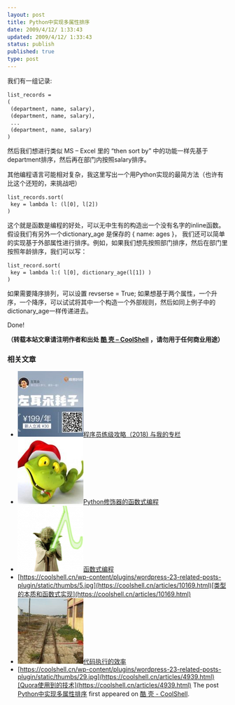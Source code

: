 ```yaml
---
layout: post
title: Python中实现多属性排序
date: 2009/4/12/ 1:33:43
updated: 2009/4/12/ 1:33:43
status: publish
published: true
type: post
---
```


我们有一组记录:



```
list_records =
(
 (department, name, salary),
 (department, name, salary),
 ...
 (department, name, salary)
)
```

然后我们想进行类似 MS – Excel 里的 “then sort by” 中的功能一样先基于department排序，然后再在部门内按照salary排序。


其他编程语言可能相对复杂，我这里写出一个用Python实现的最简方法（也许有比这个还短的，来挑战吧）




```
list_records.sort(
 key = lambda l: (l[0], l[2])
)
```

这个就是函数是编程的好处，可以无中生有的构造出一个没有名字的inline函数。假设我们有另外一个dictionary\_age 是保存的 { name: ages }， 我们还可以简单的实现基于外部属性进行排序。例如，如果我们想先按照部门排序，然后在部门里按照年龄排序，我们可以写：



```
list_record.sort(
 key = lambda l:( l[0], dictionary_age(l[1]) )
)
```

如果需要降序排列，可以设置 revserse = True; 如果想基于两个属性，一个升序，一个降序，可以试试将其中一个构造一个外部规则，然后如同上例子中的dictionary\_age一样传递进去。


Done!



**（转载本站文章请注明作者和出处 [酷 壳 – CoolShell](https://coolshell.cn/) ，请勿用于任何商业用途）**



### 相关文章

* [![程序员练级攻略（2018)  与我的专栏](../wp-content/uploads/2018/05/300x262-150x150.jpg)](https://coolshell.cn/articles/18360.html)[程序员练级攻略（2018) 与我的专栏](https://coolshell.cn/articles/18360.html)
* [![Python修饰器的函数式编程](../wp-content/uploads/2014/03/snake-hat-new-year-schedule-800x960-150x150.jpg)](https://coolshell.cn/articles/11265.html)[Python修饰器的函数式编程](https://coolshell.cn/articles/11265.html)
* [![函数式编程](../wp-content/uploads/2013/12/yoda-lambda-150x150.png)](https://coolshell.cn/articles/10822.html)[函数式编程](https://coolshell.cn/articles/10822.html)
* [https://coolshell.cn/wp-content/plugins/wordpress-23-related-posts-plugin/static/thumbs/5.jpg](https://coolshell.cn/articles/10169.html)[类型的本质和函数式实现](https://coolshell.cn/articles/10169.html)
* [![代码执行的效率](../wp-content/uploads/2012/07/muxnt-150x150.jpg)](https://coolshell.cn/articles/7886.html)[代码执行的效率](https://coolshell.cn/articles/7886.html)
* [https://coolshell.cn/wp-content/plugins/wordpress-23-related-posts-plugin/static/thumbs/29.jpg](https://coolshell.cn/articles/4939.html)[Quora使用到的技术](https://coolshell.cn/articles/4939.html)
The post [Python中实现多属性排序](https://coolshell.cn/articles/435.html) first appeared on [酷 壳 - CoolShell](https://coolshell.cn).